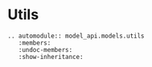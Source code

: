 # Utils

```{eval-rst}
.. automodule:: model_api.models.utils
   :members:
   :undoc-members:
   :show-inheritance:
```
